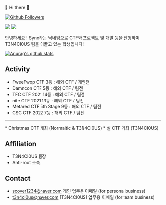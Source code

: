 👋 Hi there 👋

[![Github Followers](https://img.shields.io/github/followers/Sy2n0?color=009300&label=Github%20Followers&style=for-the-badge)](https://github.com/CYB3R-Syno?tab=followers)

<p>
  <a href="https://cyb3r-syno.herokuapp.com" target="_blank"><img src="https://img.shields.io/badge/Syno Site-430098?style=for-the-badge&logo=Heroku&logoColor=white"/></a>
  <a href="https://www.instagram.com/t3n4ci0us_syno" target="_blank"><img src="https://img.shields.io/badge/Syno-E4405F?style=for-the-badge&logo=Instagram&logoColor=white"/></a>
</p>
<p>
안녕하세요 ! Syno라는 닉네임으로 CTF와 프로젝트 및 개발 등을 진행하며 T3N4CI0US 팀을 이끌고 있는 학생입니다 !
</p>

[![Anurag's github stats](https://github-readme-stats.vercel.app/api?username=Sy2n0)](https://github.com/anuraghazra/github-readme-stats)

<!-- [![Top Langs](https://github-readme-stats.vercel.app/api/top-langs/?username=CYB3R-Syno&layout=compact&theme=react)](https://github.com/anuraghazra/github-readme-stats) -->
<!-- [![solved.ac tier](http://mazassumnida.wtf/api/v2/generate_badge?boj=cyb3r_syno)](https://solved.ac/cyb3r_syno) -->

## Activity
* FweeFwop CTF 3등 : 해외 CTF / 개인전
* Damncon CTF 5등 : 해외 CTF / 팀전
* TFC CTF 2021 14등 : 해외 CTF / 팀전
* nite CTF 2021 13등 : 해외 CTF / 팀전
* Metared CTF 5th Stage 9등 : 해외 CTF / 팀전
* CSC CTF 2022 7등 : 해외 CTF / 팀전
<hr>
* Christmas CTF 개최 (Normaltic & T3N4CI0US)
* 설 CTF 개최 (T3N4CI0US)

## Affiliation
* T3N4CI0US 팀장
* Anti-root 소속

## Contact
* scover1234@naver.com 개인 업무용 이메일 (for personal business)
* t3n4ci0us@naver.com [T3N4CI0US] 업무용 이메일 (for team business)
